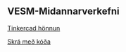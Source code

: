## VESM-Midannarverkefni

[Tinkercad hönnun](https://www.tinkercad.com/things/eJWMSU0yWfo-copy-of-arduino-uno-modular-enclosure-mkiii-mod-1-wip)

[Skrá með kóða](https://github.com/Kacper2003/VESM-Midannarverkefni/blob/master/sketch_feb13a.ino)


